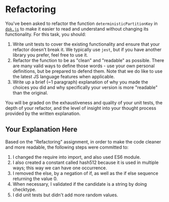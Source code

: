 # Refactoring

You've been asked to refactor the function `deterministicPartitionKey` in [`dpk.js`](dpk.js) to make it easier to read and understand without changing its functionality. For this task, you should:

1. Write unit tests to cover the existing functionality and ensure that your refactor doesn't break it. We typically use `jest`, but if you have another library you prefer, feel free to use it.
2. Refactor the function to be as "clean" and "readable" as possible. There are many valid ways to define those words - use your own personal definitions, but be prepared to defend them. Note that we do like to use the latest JS language features when applicable.
3. Write up a brief (~1 paragraph) explanation of why you made the choices you did and why specifically your version is more "readable" than the original.

You will be graded on the exhaustiveness and quality of your unit tests, the depth of your refactor, and the level of insight into your thought process provided by the written explanation.

## Your Explanation Here

Based on the "Refactoring" assignment, in order to make the code cleaner and more readable, the following steps were committed to:

1. I changed the require into import, and also used ES6 module. 
2. I also created a constant called  hash512 because it is used in multiple ways; this way we can have one occurrence. 
3. I removed the else, by a negation of if, as well as the if else sequence returning the value 0.
4. When necessary, I validated if the candidate is a string by doing checktype. 
5. I did unit tests but didn't add more random values.